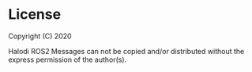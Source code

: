 # License

Copyright (C) 2020

Halodi ROS2 Messages can not be copied and/or distributed without the express permission of the author(s).
